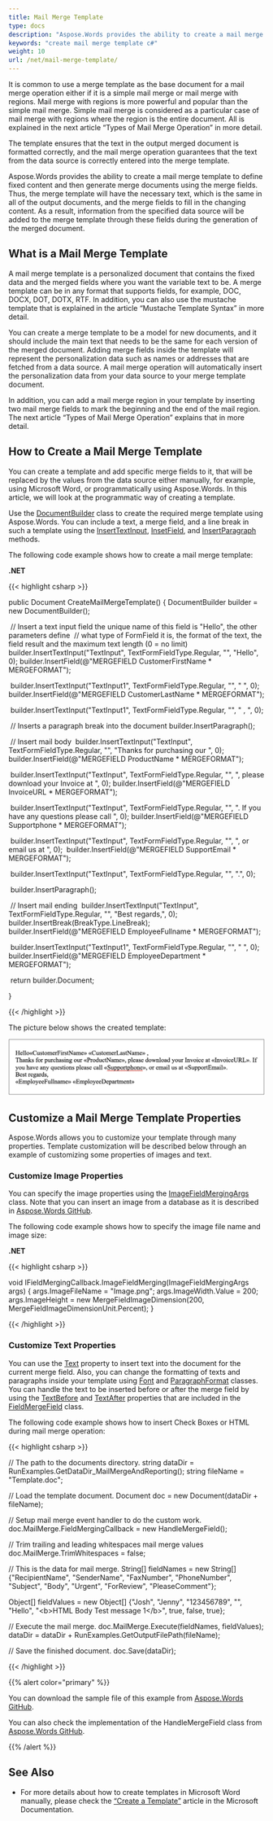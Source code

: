 ```yaml
---
title: Mail Merge Template
type: docs
description: "Aspose.Words provides the ability to create a mail merge template to define fixed content in output documents, and then generate merge documents using the merge fields."
keywords: "create mail merge template с#"
weight: 10
url: /net/mail-merge-template/
---
```


It is common to use a merge template as the base document for a mail merge operation either if it is a simple mail merge or mail merge with regions. Mail merge with regions is more powerful and popular than the simple mail merge. Simple mail merge is considered as a particular case of mail merge with regions where the region is the entire document. All is explained in the next article “Types of Mail Merge Operation” in more detail.

The template ensures that the text in the output merged document is formatted correctly, and the mail merge operation guarantees that the text from the data source is correctly entered into the merge template.

Aspose.Words provides the ability to create a mail merge template to define fixed content and then generate merge documents using the merge fields. Thus, the merge template will have the necessary text, which is the same in all of the output documents, and the merge fields to fill in the changing content. As a result, information from the specified data source will be added to the merge template through these fields during the generation of the merged document.

## **What is a Mail Merge Template**

A mail merge template is a personalized document that contains the fixed data and the merged fields where you want the variable text to be. A merge template can be in any format that supports fields, for example, DOC, DOCX, DOT, DOTX, RTF. In addition, you can also use the mustache template that is explained in the article “Mustache Template Syntax” in more detail.

You can create a merge template to be a model for new documents, and it should include the main text that needs to be the same for each version of the merged document. Adding merge fields inside the template will represent the personalization data such as names or addresses that are fetched from a data source. A mail merge operation will automatically insert the personalization data from your data source to your merge template document.

In addition, you can add a mail merge region in your template by inserting two mail merge fields to mark the beginning and the end of the mail region. The next article “Types of Mail Merge Operation” explains that in more detail.

## **How to Create a Mail Merge Template**

You can create a template and add specific merge fields to it, that will be replaced by the values from the data source either manually, for example, using Microsoft Word, or programmatically using Aspose.Words. In this article, we will look at the programmatic way of creating a template.

Use the [DocumentBuilder](https://apireference.aspose.com/words/net/aspose.words/documentbuilder) class to create the required merge template using Aspose.Words. You can include a text, a merge field, and a line break in such a template using the [InsertTextInput](https://apireference.aspose.com/words/net/aspose.words/documentbuilder/methods/inserttextinput), [InsetField](https://apireference.aspose.com/words/net/aspose.words.documentbuilder/insertfield/methods/1), and [InsertParagraph](https://apireference.aspose.com/words/net/aspose.words/documentbuilder/methods/insertparagraph) methods.

The following code example shows how to create a mail merge template:

**.NET**

{{< highlight csharp >}}

public Document CreateMailMergeTemplate()
{
    DocumentBuilder builder = new DocumentBuilder();

​	// Insert a text input field the unique name of this field is "Hello", the other parameters define
​	// what type of FormField it is, the format of the text, the field result and the maximum text length (0 = no limit)
​	builder.InsertTextInput("TextInput", TextFormFieldType.Regular, "", "Hello", 0);
​	builder.InsertField(@"MERGEFIELD CustomerFirstName \* MERGEFORMAT");

​	builder.InsertTextInput("TextInput1", TextFormFieldType.Regular, "", " ", 0);
​	builder.InsertField(@"MERGEFIELD CustomerLastName \* MERGEFORMAT");

​	builder.InsertTextInput("TextInput1", TextFormFieldType.Regular, "", " , ", 0);

​	// Inserts a paragraph break into the document
​	builder.InsertParagraph();

​	// Insert mail body
​	builder.InsertTextInput("TextInput", TextFormFieldType.Regular, "", "Thanks for purchasing our ", 0);
​	builder.InsertField(@"MERGEFIELD ProductName \* MERGEFORMAT");

​	builder.InsertTextInput("TextInput", TextFormFieldType.Regular, "", ", please download your Invoice at ", 0);
​	builder.InsertField(@"MERGEFIELD InvoiceURL \* MERGEFORMAT");

​	builder.InsertTextInput("TextInput", TextFormFieldType.Regular, "", ". If you have any questions please call ", 0);
​	builder.InsertField(@"MERGEFIELD Supportphone \* MERGEFORMAT");

​	builder.InsertTextInput("TextInput", TextFormFieldType.Regular, "", ", or email us at ", 0);
​	builder.InsertField(@"MERGEFIELD SupportEmail \* MERGEFORMAT");

​	builder.InsertTextInput("TextInput", TextFormFieldType.Regular, "", ".", 0);

​	builder.InsertParagraph();

​	// Insert mail ending
​	builder.InsertTextInput("TextInput", TextFormFieldType.Regular, "", "Best regards,", 0);
​	builder.InsertBreak(BreakType.LineBreak);
​	builder.InsertField(@"MERGEFIELD EmployeeFullname \* MERGEFORMAT");

​	builder.InsertTextInput("TextInput1", TextFormFieldType.Regular, "", " ", 0);
​	builder.InsertField(@"MERGEFIELD EmployeeDepartment \* MERGEFORMAT");

​	return builder.Document;

}

{{< /highlight >}}

The picture below shows the created template:

![todo:mail_merge_template](mail_merge_template_1.png)

## **Customize a Mail Merge Template Properties**

Aspose.Words allows you to customize your template through many properties. Template customization will be described below through an example of customizing some properties of images and text.

### **Customize Image Properties**

You can specify the image properties using the [ImageFieldMergingArgs](https://apireference.aspose.com/words/net/aspose.words.mailmerging/imagefieldmergingargs) class. Note that you can insert an image from a database as it is described in [Aspose.Words GitHub](https://github.com/aspose-words/Aspose.Words-for-.NET/blob/master/Examples/CSharp/Mail-Merge/MailMergeImageFromBlob.cs).

The following code example shows how to specify the image file name and image size:

**.NET**

{{< highlight csharp >}}

void IFieldMergingCallback.ImageFieldMerging(ImageFieldMergingArgs args)
	{
    	args.ImageFileName = "Image.png";
    	args.ImageWidth.Value = 200;
    	args.ImageHeight = new MergeFieldImageDimension(200, MergeFieldImageDimensionUnit.Percent);
	}

{{< /highlight >}}

### **Customize Text Properties**

You can use the [Text](https://apireference.aspose.com/words/net/aspose.words.mailmerging/fieldmergingargs/properties/text) property to insert text into the document for the current merge field. Also, you can change the formatting of texts and paragraphs inside your template using [Font](https://apireference.aspose.com/words/net/aspose.words/font) and [ParagraphFormat](https://apireference.aspose.com/words/net/aspose.words/paragraphformat) classes. You can handle the text to be inserted before or after the merge field by using the [TextBefore](https://apireference.aspose.com/words/net/aspose.words.fields/fieldmergefield/properties/textbefore) and [TextAfter](https://apireference.aspose.com/words/net/aspose.words.fields/fieldmergefield/properties/textafter) properties that are included in the [FieldMergeField](https://apireference.aspose.com/words/net/aspose.words.fields/fieldmergefield) class.

The following code example shows how to insert Check Boxes or HTML during mail merge operation:

{{< highlight csharp >}}

// The path to the documents directory.
string dataDir = RunExamples.GetDataDir_MailMergeAndReporting();
string fileName = "Template.doc";

// Load the template document.
Document doc = new Document(dataDir + fileName);

// Setup mail merge event handler to do the custom work.
doc.MailMerge.FieldMergingCallback = new HandleMergeField();

// Trim trailing and leading whitespaces mail merge values
doc.MailMerge.TrimWhitespaces = false;

// This is the data for mail merge.
String[] fieldNames = new String[] {"RecipientName", "SenderName", "FaxNumber", "PhoneNumber", "Subject", "Body", "Urgent", "ForReview", "PleaseComment"};

Object[] fieldValues = new Object[] {"Josh", "Jenny", "123456789", "", "Hello", "&lt;b&gt;HTML Body Test message 1&lt;/b&gt;", true, false, true};

// Execute the mail merge.
doc.MailMerge.Execute(fieldNames, fieldValues);
dataDir = dataDir + RunExamples.GetOutputFilePath(fileName);

// Save the finished document.
doc.Save(dataDir);

{{< /highlight >}}



{{% alert color="primary" %}}

You can download the sample file of this example from [Aspose.Words GitHub](https://github.com/aspose-words/Aspose.Words-for-.NET/blob/master/Examples/Data/Mail-Merge/Template.doc).

You can also check the implementation of the HandleMergeField class from [Aspose.Words GitHub](https://github.com/aspose-words/Aspose.Words-for-.NET/blob/master/Examples/CSharp/Mail-Merge/MailMergeFormFields.cs).

{{% /alert %}}

## **See Also**

* For more details about how to create templates in Microsoft Word manually, please check the [“Create a Template”](https://support.microsoft.com/en-us/office/save-a-word-document-as-a-template-cb17846d-ecec-49d4-82ea-a6f5e3e8b9ae) article in the Microsoft Documentation.
